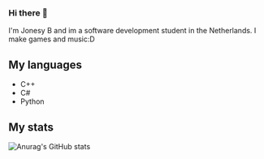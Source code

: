 ### Hi there 👋

I'm Jonesy B and im a software development student in the Netherlands.
I make games and music:D

## My languages
* C++
* C#
* Python

## My stats
![Anurag's GitHub stats](https://github-readme-stats.vercel.app/api?username=jonesy-b-dev&count_private=true&show_icons=true&theme=nord)
